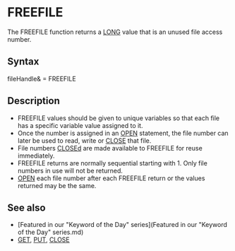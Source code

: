 # FREEFILE

The FREEFILE function returns a [LONG](LONG.md) value that is an unused file access number.

  

## Syntax

fileHandle& = FREEFILE
  

## Description

* FREEFILE values should be given to unique variables so that each file has a specific variable value assigned to it.
* Once the number is assigned in an [OPEN](OPEN.md) statement, the file number can later be used to read, write or [CLOSE](CLOSE.md) that file.
* File numbers [CLOSEd](CLOSEd.md) are made available to FREEFILE for reuse immediately.
* FREEFILE returns are normally sequential starting with 1. Only file numbers in use will not be returned.
* [OPEN](OPEN.md) each file number after each FREEFILE return or the values returned may be the same.

  

## See also

* [Featured in our "Keyword of the Day" series](Featured in our "Keyword of the Day" series.md)
* [GET](GET.md), [PUT](PUT.md), [CLOSE](CLOSE.md)

  
